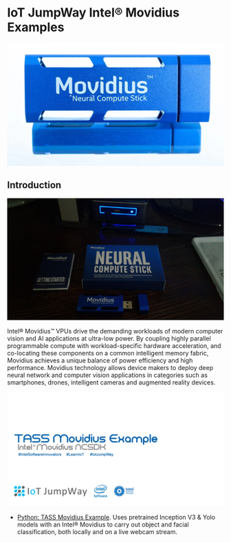 # IoT JumpWay Intel® Movidius Examples

[![IoT JumpWay Movidius Examples](Images/movidius.jpg)](https://github.com/AdamMiltonBarker/IoT-JumpWay-Intel-Examples/tree/master/Intel-Movidius)

## Introduction

![IoT JumpWay Intel® Movidius Examples](TASS/images/movidius.jpg)

Intel® Movidius™ VPUs drive the demanding workloads of  modern computer vision and AI applications at ultra-low power. By coupling highly parallel programmable compute with workload-specific hardware acceleration, and co-locating these components on a common intelligent memory fabric, Movidius achieves a unique balance of power efficiency and high performance. Movidius technology allows device makers to deploy deep neural network and computer vision applications in categories such as smartphones, drones, intelligent cameras and augmented reality devices.

[![TASS Movidius Example](TASS/images/tass-movidius.jpg)](https://github.com/AdamMiltonBarker/IoT-JumpWay-Intel-Examples/tree/master/Intel-Movidius/TASS)

- [Python: TASS Movidius Example](https://github.com/AdamMiltonBarker/IoT-JumpWay-Intel-Examples/tree/master/Intel-Movidius/TASS "Python: TASS Movidius Example"). Uses pretrained Inception V3 & Yolo models with an Intel® Movidius to carry out object and facial classification, both locally and on a live webcam stream.
